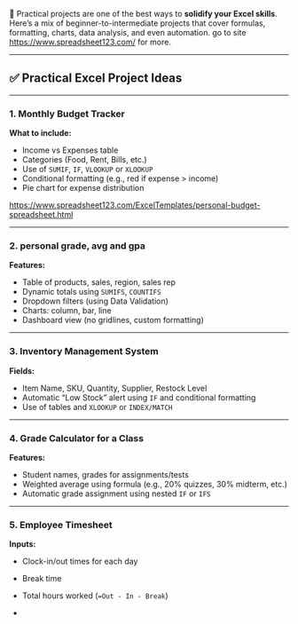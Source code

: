 🙌 Practical projects are one of the best ways to **solidify your Excel skills**. Here’s a mix of beginner-to-intermediate projects that cover formulas, formatting, charts, data analysis, and even automation. go to site https://www.spreadsheet123.com/ for more.

------

## ✅ Practical Excel Project Ideas

------

### 1. **Monthly Budget Tracker**

**What to include:**

- Income vs Expenses table
- Categories (Food, Rent, Bills, etc.)
- Use of `SUMIF`, `IF`, `VLOOKUP` or `XLOOKUP`
- Conditional formatting (e.g., red if expense > income)
- Pie chart for expense distribution

https://www.spreadsheet123.com/ExcelTemplates/personal-budget-spreadsheet.html

------

### 2. **personal grade, avg and gpa**

**Features:**

- Table of products, sales, region, sales rep
- Dynamic totals using `SUMIFS`, `COUNTIFS`
- Dropdown filters (using Data Validation)
- Charts: column, bar, line
- Dashboard view (no gridlines, custom formatting)



------

### 3. **Inventory Management System**

**Fields:**

- Item Name, SKU, Quantity, Supplier, Restock Level
- Automatic “Low Stock” alert using `IF` and conditional formatting
- Use of tables and `XLOOKUP` or `INDEX/MATCH`



------

### 4. **Grade Calculator for a Class**

**Features:**

- Student names, grades for assignments/tests
- Weighted average using formula (e.g., 20% quizzes, 30% midterm, etc.)
- Automatic grade assignment using nested `IF` or `IFS`



------

### 5. **Employee Timesheet**

**Inputs:**

- Clock-in/out times for each day
- Break time
- Total hours worked (`=Out - In - Break`)

- 
